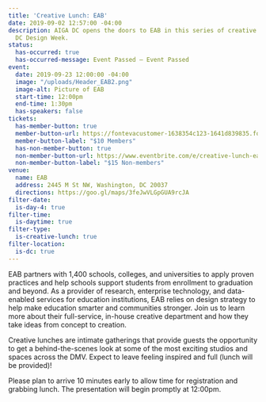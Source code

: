 ```yaml
---
title: 'Creative Lunch: EAB'
date: 2019-09-02 12:57:00 -04:00
description: AIGA DC opens the doors to EAB in this series of creative lunches during
  DC Design Week.
status:
  has-occurred: true
  has-occurred-message: Event Passed — Event Passed
event:
  date: 2019-09-23 12:00:00 -04:00
  image: "/uploads/Header_EAB2.png"
  image-alt: Picture of EAB
  start-time: 12:00pm
  end-time: 1:30pm
  has-speakers: false
tickets:
  has-member-button: true
  member-button-url: https://fontevacustomer-1638354c123-1641d839835.force.com/services/oauth2/authorize?client_id=3MVG9nthuDc9owbcOq7_07W.HriOQQPWTbMkrpOla.ajDQlTHf4_uby_mhwylcX.mJBU2O2SppTiZMS0J_HJd&response_type=code&redirect_uri=https://ikit.aiga.org/ikit_national_util/ikit-national-util-sso-redirect/&state=https%3A%2F%2Fdc.aiga.org%2Fevent%2Fdcdw-creative-lunch-eab%2F%3Fredirect_source%3Deventbrite_register
  member-button-label: "$10 Members"
  has-non-member-button: true
  non-member-button-url: https://www.eventbrite.com/e/creative-lunch-eab-tickets-71293656245
  non-member-button-label: "$15 Non-members"
venue:
  name: EAB
  address: 2445 M St NW, Washington, DC 20037
  directions: https://goo.gl/maps/3feJwVLGpGUA9rcJA
filter-date:
  is-day-4: true
filter-time:
  is-daytime: true
filter-type:
  is-creative-lunch: true
filter-location:
  is-dc: true
---
```


EAB partners with 1,400 schools, colleges, and universities to apply proven practices and help schools support students from enrollment to graduation and beyond. As a provider of research, enterprise technology, and data-enabled services for education institutions, EAB relies on design strategy to help make education smarter and communities stronger. Join us to learn more about their full-service, in-house creative department and how they take ideas from concept to creation.

Creative lunches are intimate gatherings that provide guests the opportunity to get a behind-the-scenes look at some of the most exciting studios and spaces across the DMV. Expect to leave feeling inspired and full (lunch will be provided)!

Please plan to arrive 10 minutes early to allow time for registration and grabbing lunch. The presentation will begin promptly at 12:00pm. 